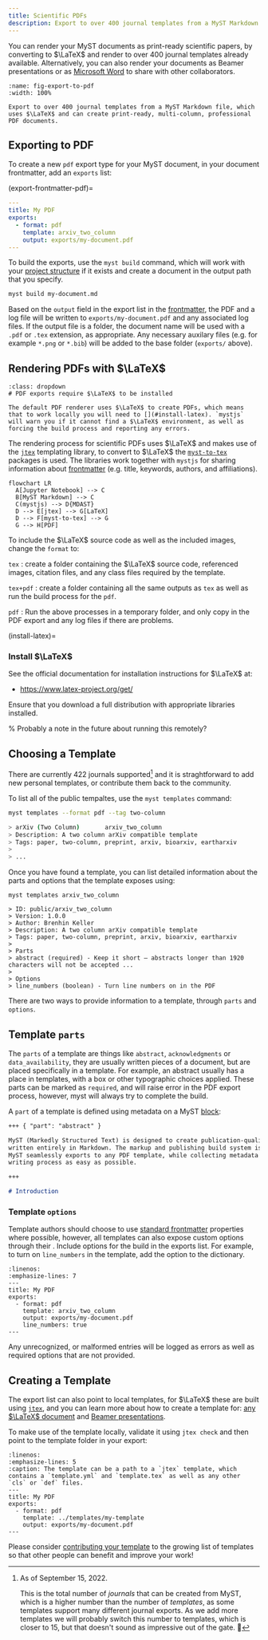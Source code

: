 ```yaml
---
title: Scientific PDFs
description: Export to over 400 journal templates from a MyST Markdown file, which uses LaTeX and can create print-ready, multi-column, professional PDF documents.
---
```


You can render your MyST documents as print-ready scientific papers, by converting to $\LaTeX$ and render to over 400 journal templates already available. Alternatively, you can also render your documents as Beamer presentations or as [Microsoft Word](./creating-word-documents.md) to share with other collaborators.

```{figure} ./images/pdf-exports.png
:name: fig-export-to-pdf
:width: 100%

Export to over 400 journal templates from a MyST Markdown file, which uses $\LaTeX$ and can create print-ready, multi-column, professional PDF documents.
```

## Exporting to PDF

To create a new `pdf` export type for your MyST document, in your document frontmatter, add an `exports` list:

(export-frontmatter-pdf)=

```yaml
---
title: My PDF
exports:
  - format: pdf
    template: arxiv_two_column
    output: exports/my-document.pdf
---
```

To build the exports, use the `myst build` command, which will work with your [project structure](./project-overview.md) if it exists and create a document in the output path that you specify.

```bash
myst build my-document.md
```

Based on the `output` field in the export list in the [frontmatter](#export-frontmatter-pdf), the PDF and a log file will be written to `exports/my-document.pdf` and any associated log files. If the output file is a folder, the document name will be used with a `.pdf` or `.tex` extension, as appropriate. Any necessary auxilary files (e.g. for example `*.png` or `*.bib`) will be added to the base folder (`exports/` above).

## Rendering PDFs with $\LaTeX$

```{danger}
:class: dropdown
# PDF exports require $\LaTeX$ to be installed

The default PDF renderer uses $\LaTeX$ to create PDFs, which means that to work locally you will need to [](#install-latex). `mystjs` will warn you if it cannot find a $\LaTeX$ environment, as well as forcing the build process and reporting any errors.
```

The rendering process for scientific PDFs uses $\LaTeX$ and makes use of the [`jtex`](myst:jtex) templating library, to convert to $\LaTeX$ the [`myst-to-tex`](myst:myst-to-tex) packages is used. The libraries work together with `mystjs` for sharing information about [frontmatter](./frontmatter.md) (e.g. title, keywords, authors, and affiliations).

```{mermaid}
flowchart LR
  A[Jupyter Notebook] --> C
  B[MyST Markdown] --> C
  C(mystjs) --> D{MDAST}
  D --> E[jtex] --> G[LaTeX]
  D --> F[myst-to-tex] --> G
  G --> H[PDF]
```

To include the $\LaTeX$ source code as well as the included images, change the `format` to:

`tex`
: create a folder containing the $\LaTeX$ source code, referenced images, citation files, and any class files required by the template.

`tex+pdf`
: create a folder containing all the same outputs as `tex` as well as run the build process for the `pdf`.

`pdf`
: Run the above processes in a temporary folder, and only copy in the PDF export and any log files if there are problems.

(install-latex)=

### Install $\LaTeX$

See the official documentation for installation instructions for $\LaTeX$ at:

- <https://www.latex-project.org/get/>

Ensure that you download a full distribution with appropriate libraries installed.

% Probably a note in the future about running this remotely?

## Choosing a Template

There are currently 422 journals supported[^journals] and it is straghtforward to add new personal templates, or contribute them back to the community.

[^journals]: As of September 15, 2022.

    This is the total number of _journals_ that can be created from MyST, which is a higher number than the number of _templates_, as some templates support many different journal exports. As we add more templates we will probably switch this number to templates, which is closer to 15, but that doesn't sound as impressive out of the gate. 🚀

To list all of the public tempaltes, use the `myst templates` command:

```bash
myst templates --format pdf --tag two-column

> arXiv (Two Column)       arxiv_two_column
> Description: A two column arXiv compatible template
> Tags: paper, two-column, preprint, arxiv, bioarxiv, eartharxiv
>
> ...
```

Once you have found a template, you can list detailed information about the parts and options that the template exposes using:

```
myst templates arxiv_two_column

> ID: public/arxiv_two_column
> Version: 1.0.0
> Author: Brenhin Keller
> Description: A two column arXiv compatible template
> Tags: paper, two-column, preprint, arxiv, bioarxiv, eartharxiv
>
> Parts
> abstract (required) - Keep it short — abstracts longer than 1920 characters will not be accepted ...
>
> Options
> line_numbers (boolean) - Turn line numbers on in the PDF
```

There are two ways to provide information to a template, through `parts` and `options`.

## Template `parts`

The `parts` of a template are things like `abstract`, `acknowledgments` or `data_availability`, they are usually written pieces of a document, but are placed specifically in a template. For example, an abstract usually has a place in templates, with a box or other typographic choices applied. These parts can be marked as `required`, and will raise error in the PDF export process, however, myst will always try to complete the build.

A `part` of a template is defined using metadata on a MyST [block](./blocks.md):

```markdown
+++ { "part": "abstract" }

MyST (Markedly Structured Text) is designed to create publication-quality documents
written entirely in Markdown. The markup and publishing build system is fantastic,
MyST seamlessly exports to any PDF template, while collecting metadata to make your
writing process as easy as possible.

+++

# Introduction
```

### Template `options`

Template authors should choose to use [standard frontmatter](./frontmatter.md) properties where possible, however, all templates can also expose custom options through their [](../packages/jtex/docs/template-yml.md). Include options for the build in the exports list. For example, to turn on `line_numbers` in the template, add the option to the dictionary.

```{code-block} yaml
:linenos:
:emphasize-lines: 7
---
title: My PDF
exports:
  - format: pdf
    template: arxiv_two_column
    output: exports/my-document.pdf
    line_numbers: true
---
```

Any unrecognized, or malformed entries will be logged as errors as well as required options that are not provided.

## Creating a Template

The export list can also point to local templates, for $\LaTeX$ these are built using [`jtex`](myst:jtex), and you can learn more about how to create a template for: [any $\LaTeX$ document](../packages/jtex/docs/create-a-latex-template.md) and [Beamer presentations](../packages/jtex/docs/create-a-beamer-template.md).

To make use of the template locally, validate it using `jtex check` and then point to the template folder in your export:

```{code-block} yaml
:linenos:
:emphasize-lines: 5
:caption: The template can be a path to a `jtex` template, which contains a `template.yml` and `template.tex` as well as any other `cls` or `def` files.
---
title: My PDF
exports:
  - format: pdf
    template: ../templates/my-template
    output: exports/my-document.pdf
---
```

Please consider [contributing your template](../packages/jtex/docs/contribute-a-template.md) to the growing list of templates so that other people can benefit and improve your work!
